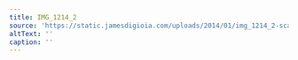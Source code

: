 ```yaml
---
title: IMG_1214_2
source: 'https://static.jamesdigioia.com/uploads/2014/01/img_1214_2-scaled.jpg'
altText: ''
caption: ''
---
```



